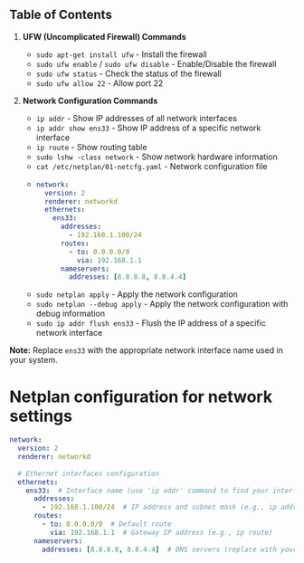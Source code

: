 ## Table of Contents

1. **UFW (Uncomplicated Firewall) Commands**
   - `sudo apt-get install ufw` - Install the firewall
   - `sudo ufw enable` / `sudo ufw disable` - Enable/Disable the firewall
   - `sudo ufw status` - Check the status of the firewall
   - `sudo ufw allow 22` - Allow port 22

2. **Network Configuration Commands**
   - `ip addr` - Show IP addresses of all network interfaces
   - `ip addr show ens33` - Show IP address of a specific network interface
   - `ip route` - Show routing table
   - `sudo lshw -class network` - Show network hardware information
   - `cat /etc/netplan/01-netcfg.yaml` - Network configuration file
   - ```yaml
     network:
       version: 2
       renderer: networkd
       ethernets:
         ens33:  
           addresses:
             - 192.168.1.100/24  
           routes:
             - to: 0.0.0.0/0  
               via: 192.168.1.1  
           nameservers:
             addresses: [8.8.8.8, 8.8.4.4]
     ```
   - `sudo netplan apply` - Apply the network configuration
   - `sudo netplan --debug apply` - Apply the network configuration with debug information
   - `sudo ip addr flush ens33` - Flush the IP address of a specific network interface

**Note:** Replace `ens33` with the appropriate network interface name used in your system.

# Netplan configuration for network settings

```yaml
network:
  version: 2
  renderer: networkd
  
  # Ethernet interfaces configuration
  ethernets:
    ens33:  # Interface name (use 'ip addr' command to find your interface name)
      addresses:
        - 192.168.1.100/24  # IP address and subnet mask (e.g., ip addr)
      routes:
        - to: 0.0.0.0/0  # Default route
          via: 192.168.1.1  # Gateway IP address (e.g., ip route)
      nameservers:
        addresses: [8.8.8.8, 8.8.4.4]  # DNS servers (replace with your DNS servers)
